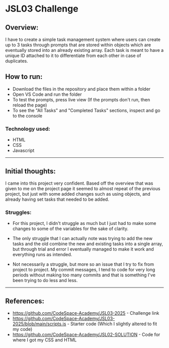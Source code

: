 # JSL03 Challenge

## Overview:
I have to create a simple task management system where users can create up to 3 tasks through prompts
that are stored within objects which are eventually stored into an already existing array.
Each task is meant to have a unique ID attached to it to differentiate from each other in case
of duplicates. 

## How to run:
* Download the files in the repository and place them within a folder
* Open VS Code and run the folder
* To test the prompts, press live view (If the prompts don't run, then reload the page)
* To see the "All Tasks" and "Completed Tasks" sections, inspect and go to the console

### Technology used:
* HTML
* CSS
* Javascript

---

## Initial thoughts:
I came into this project very confident. Based off the overview that was given to me on the project page
it seemed to almost repeat of the previous project, but just with some added changes such as using objects,
and already having set tasks that needed to be added.

### Struggles:
* For this project, I didn't struggle as much but I just had to make some changes to some of the variables
for the sake of clarity.

* The only struggle that I can actually note was trying to add the new tasks and the old
combine the new and existing tasks into a single array, but through trial and error I eventually managed to make it work and everything runs
as intended.

* Not necessarily a struggle, but more so an issue that I try to fix from project to project. My commit messages,
I tend to code for very long periods without making too many commits and that is something I've been trying to do less and less.

---

## References:
* https://github.com/CodeSpace-Academy/JSL03-2025 - Challenge link
* https://github.com/CodeSpace-Academy/JSL03-2025/blob/main/scripts.js - Starter code (Which I slightly altered to fit my code)
* https://github.com/CodeSpace-Academy/JSL02-SOLUTION - Code for where I got my CSS and HTML
